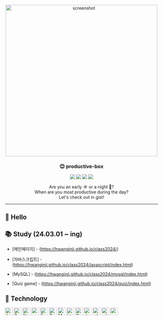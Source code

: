 <p align="center">
  <a href="http://lovera.maxam.now.sh/">
    <img src="https://user-images.githubusercontent.com/25841814/79395484-5081ae80-7fac-11ea-9e27-ac91472e31dd.png" alt="screenshot" width="500">
  </a>
  <h3 align="center">😊 productive-box</h3>
</p>

<p align="center">
   <img src="https://img.shields.io/badge/language-typescript-blue?style"/>
   <img src="https://img.shields.io/github/license/maxam2017/productive-box"/>
   <img src="https://img.shields.io/github/stars/maxam2017/productive-box"/>
   <img src="https://img.shields.io/github/forks/maxam2017/productive-box"/>
</p>
<p align="center">
   Are you an early ☀️ or a night 🌙?
   <br/>
   When are you most productive during the day?
   <br/>
   Let's check out in gist!
</p>

---

## 🙌 Hello   

## 📚 Study (24.03.01 ~ ing)   
- [메인페이지] - (https://hwanginji.github.io/class2024/)

- [자바스크립트] - (https://hwanginji.github.io/class2024/javascript/index.html)

- [MySQL] - (https://hwanginji.github.io/class2024/mysql/index.html)

- [Quiz game] - (https://hwanginji.github.io/class2024/quiz/index.html)   

## 📱 Technology   
<img alt="Javascript" src="https://img.shields.io/badge/JavaScript-323330?style=for-the-badge&logo=javascript&logoColor=F7DF1E"  height="25px"/> <img alt="React" src="https://img.shields.io/badge/React-20232A?style=for-the-badge&logo=react&logoColor=61DAFB" height="25px"/> <img alt="Nodejs" src="https://img.shields.io/badge/-Nodejs-43853d?style=flat-square&logo=Node.js&logoColor=white"  height="25px"/> <img alt="redux" src="https://img.shields.io/badge/-Redux-764ABC?style=flat-square&logo=redux&logoColor=white" height="25px"/> <img alt="Express" src="https://img.shields.io/badge/express.js-%23404d59.svg?style=for-the-badge&logo=express&logoColor=%2361DAFB" height="25px"/> <img alt="Python" src="https://img.shields.io/badge/Python-14354C?style=for-the-badge&logo=python&logoColor=white" height="25px"/> <img alt="Markdown" src="https://img.shields.io/badge/Markdown-000000?style=for-the-badge&logo=markdown&logoColor=white"  height="25px"/> <img alt="html5" src="https://img.shields.io/badge/HTML5-E34F26?style=for-the-badge&logo=html5&logoColor=white" height="25px"/> <img alt="Css3" src="https://img.shields.io/badge/CSS3-1572B6?style=for-the-badge&logo=css3&logoColor=white" height="25px"/> <img alt="Jquery" src="https://img.shields.io/badge/jquery-%230769AD.svg?style=for-the-badge&logo=jquery&logoColor=white" height="25px"/> <img alt="git" src="https://img.shields.io/badge/-Git-F05032?style=flat-square&logo=git&logoColor=white" height="25px"/> <img alt="github actions" src="https://img.shields.io/badge/-Github_Actions-2088FF?style=flat-square&logo=github-actions&logoColor=white" height="25px"/> <img alt="postman" src="https://img.shields.io/badge/-Postman-00C7B7?style=flat-square&logo=postman&logoColor=white" height="25px"/>
